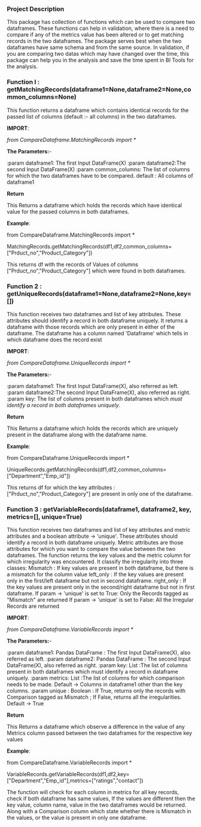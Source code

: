 ### **Project Description**

This package has collection of functions which can be used to compare two dataframes. These functions can help in validation, where there is a need to compare if any of the metrics value has been altered or to get matching records in the two dataframes. The package serves best when the two dataframes have same schema and from the same source. 
In validation, if you are comparing two datas which may have changed over the time, this package can help you in the analysis and save the time spent in BI Tools for the analysis.

### **Function I : getMatchingRecords(dataframe1=None,dataframe2=None,common_columns=None)**

This function returns a dataframe which contains identical records for the
passed list of columns (default :- all columns) in the two dataframes.

**IMPORT**:

_from CompareDataframe.MatchingRecords import *_

**The Parameters:**-

:param dataframe1: The first Input DataFrame(X)
:param dataframe2:The second Input DataFrame(X)
:param common_columns: The list of columns for which the two dataframes have to be compared. default : All columns of dataframe1

**Return**

This Returns a dataframe which holds the records which have identical value for the passed columns  in both dataframes. 


**Example**:

from CompareDataframe.MatchingRecords import *

MatchingRecords.getMatchingRecords(df1,df2,common_columns=["Prduct_no","Product_Category"])

This returns df with the records of Values of columns ["Prduct_no","Product_Category"] which were found in both dataframes.


### **Function 2 : getUniqueRecords(dataframe1=None,dataframe2=None,key=[])**

This function receives two dataframes and list of key attributes.
These attributes should identify a record in both dataframe uniquely.
It returns a dataframe with those records which are only present in either of the dataframe.
The dataframe has a column named 'Dataframe' which tells in which dataframe does the record exist

**IMPORT**:

_from CompareDataframe.UniqueRecords import *_

**The Parameters:**-

:param dataframe1: The first Input DataFrame(X), also referred as left.
:param dataframe2:The second Input DataFrame(X), also referred as right.
:param key: The list of columns present in both dataframes which _must identify a record in both dataframes uniquely_.

**Return**

This Returns a dataframe which holds the records which are uniquely present in the dataframe along with the dataframe name. 


**Example**:

from CompareDataframe.UniqueRecords import *

UniqueRecords.getMatchingRecords(df1,df2,common_columns=["Department","Emp_id"])

This returns df for which the key attributes : ["Prduct_no","Product_Category"] are present in only one of the dataframe.


### **Function 3 : getVariableRecords(dataframe1, dataframe2, key, metrics=[], unique=True)**

This function receives two dataframes and list of key attributes and metric attributes and a boolean attribute -> 'unique'.
These attributes should identify a record in both dataframe uniquely.
Metric attributes are those attributes for which you want to compare the value between the two dataframes.
The function returns the key values and the metric column for which irregularity was encountered.
It classify the irregularity into three classes:
    Mismatch : If key values are present in both dataframe, but there is a mismatch for the column value
    left_only : If the key values are present only in the first/left dataframe but not in second dataframe.
    right_only : If the key values are present only in the second/right dataframe but not in first dataframe.
If param -> 'unique' is set to True:
    Only the Records tagged as "Mismatch" are returned
If param -> 'unique' is set to False:
    All the Irregular Records are returned

**IMPORT**:

_from CompareDataframe.VariableRecords import *_

**The Parameters:**-

:param dataframe1: Pandas DataFrame : The first Input DataFrame(X), also referred as left.
:param dataframe2: Pandas DataFrame : The second Input DataFrame(X), also referred as right.
:param key: List :The list of columns present in both dataframes which must identify a record in dataframe uniquely.
:param metrics: List :The list of columns for which comparison needs to be made.
                Default -> Columns in dataframe1 other than the key columns.
:param unique : Boolean : If True, returns only the records with Comparison tagged as Mismatch ;
                           If False, returns all the irregularities.
                 Default -> True

**Return**

This Returns a dataframe which observe a difference in the value of any Metrics column passed 
between the two dataframes for the respective key values


**Example**:

from CompareDataframe.VariableRecords import *

VariableRecords.getVariableRecords(df1,df2,key=["Department","Emp_id"],metrics=["ratings","contact"])

The function will check for each column in metrics for all key records, check if both dataframe has same values,
If the values are different then the key value, column name, value in the two dataframes would be returned.
Along with a Comparison column which state whether there is Mismatch in the values, or the value is present in only 
one dataframe.

